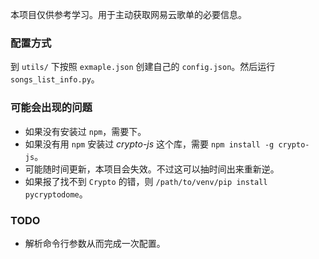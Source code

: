 本项目仅供参考学习。用于主动获取网易云歌单的必要信息。

### 配置方式

到 `utils/` 下按照 `exmaple.json` 创建自己的 `config.json`。然后运行 `songs_list_info.py`。

### 可能会出现的问题

- 如果没有安装过 `npm`，需要下。
- 如果没有用 `npm` 安装过 _crypto-js_ 这个库，需要 `npm install -g crypto-js`。
- 可能随时间更新，本项目会失效。不过这可以抽时间出来重新逆。
- 如果报了找不到 `Crypto` 的错，则 `/path/to/venv/pip install pycryptodome`。

### TODO

- 解析命令行参数从而完成一次配置。